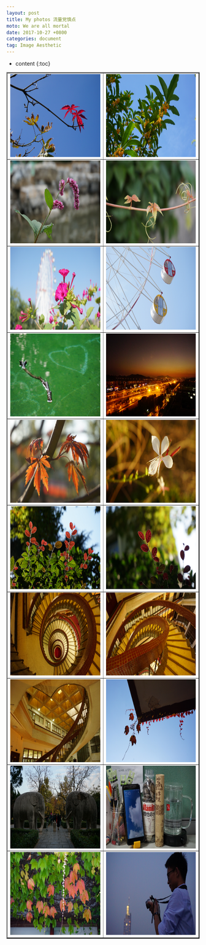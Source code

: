 ```yaml
---
layout: post
title: My photos 流量党慎点
moto: We are all mortal
date: 2017-10-27 +0800
categories: document
tag: Image Aesthetic
---
```


* content
{:toc}

<table border="2" align="center">
<tr>
<td align="center">
<img src="/assets/myPhotos/DSC01673.JPG" width="384" height="216"/>
</td>
<td align="center">
<img src="/assets/myPhotos/DSC01676.JPG" width="384" height="216"/>
</td>
</tr>
<tr>
<td align="center">
<img src="/assets/myPhotos/DSC01748.JPG" width="384" height="216"/>
</td>
<td align="center">
<img src="/assets/myPhotos/DSC01826.JPG" width="384" height="216"/>
</td>
</tr>
<tr>
<td align="center">
<img src="/assets/myPhotos/DSC01872.JPG" width="384" height="216"/>
</td>
<td align="center">
<img src="/assets/myPhotos/DSC01882.JPG" width="384" height="216"/>
</td>
</tr>
<tr>
<td align="center">
<img src="/assets/myPhotos/DSC02206.JPG" width="384" height="216"/>
</td>
<td align="center">
<img src="/assets/myPhotos/DSC02664.JPG" width="384" height="216"/>
</td>
</tr>
<tr>
<td align="center">
<img src="/assets/myPhotos/DSC02711.JPG" width="384" height="216"/>
</td>
<td align="center">
<img src="/assets/myPhotos/DSC02722.JPG" width="384" height="216"/>
</td>
</tr>
<tr>
<td align="center">
<img src="/assets/myPhotos/DSC02732.JPG" width="384" height="216"/>
</td>
<td align="center">
<img src="/assets/myPhotos/DSC02738.JPG" width="384" height="216"/>
</td>
</tr>
<tr>
<td align="center">
<img src="/assets/myPhotos/DSC02742.JPG" width="384" height="216"/>
</td>
<td align="center">
<img src="/assets/myPhotos/DSC02749.JPG" width="384" height="216"/>
</td>
</tr>
<tr>
<td align="center">
<img src="/assets/myPhotos/DSC02756.JPG" width="384" height="216"/>
</td>
<td align="center">
<img src="/assets/myPhotos/DSC02793.JPG" width="384" height="216"/>
</td>
</tr>
<tr>
<td align="center">
<img src="/assets/myPhotos/DSC02927.JPG" width="384" height="216"/>
</td>
<td align="center">
<img src="/assets/myPhotos/DSC03049.JPG" width="384" height="216"/>
</td>
</tr>
<tr>
<td align="center">
<img src="/assets/myPhotos/DSC02775.JPG" width="384" height="216"/>
</td>
<td align="center">
<img src="/assets/myPhotos/DSC03799.JPG" width="384" height="216"/>
</td>
</tr>
</table>
